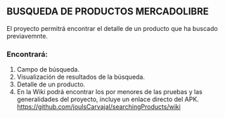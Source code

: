 ## BUSQUEDA DE PRODUCTOS MERCADOLIBRE

El proyecto permitrá encontrar el detalle de un producto que ha buscado previavemnte. 

### Encontrará: 

1. Campo de búsqueda.
2. Visualización de resultados de la búsqueda.
3. Detalle de un producto.
4. En la Wiki podrá encontrar los por menores de las pruebas y las generalidades del proyecto, incluye un enlace directo del APK. 
https://github.com/joulsCarvajal/searchingProducts/wiki
